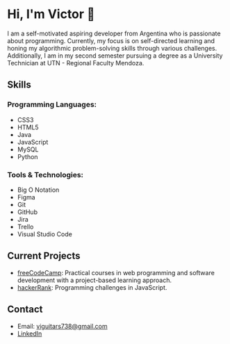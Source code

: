 # Hi, I'm Victor 👋

I am a self-motivated aspiring developer from Argentina who is passionate about programming. Currently, my focus is on self-directed learning and honing my algorithmic problem-solving skills through various challenges. Additionally, I am in my second semester pursuing a degree as a University Technician at UTN - Regional Faculty Mendoza.

## Skills

### Programming Languages:

- CSS3
- HTML5
- Java
- JavaScript
- MySQL
- Python

### Tools & Technologies:

- Big O Notation
- Figma
- Git
- GitHub
- Jira
- Trello
- Visual Studio Code

## Current Projects

- [freeCodeCamp](https://github.com/Viguitars/freeCodeCamp): Practical courses in web programming and software development with a project-based learning approach.
- [hackerRank](https://github.com/Viguitars/hackerRank): Programming challenges in JavaScript.

## Contact

- Email: viguitars738@gmail.com
- [LinkedIn](https://www.linkedin.com/in/v%C3%ADctor-hugo-gomenza/)
